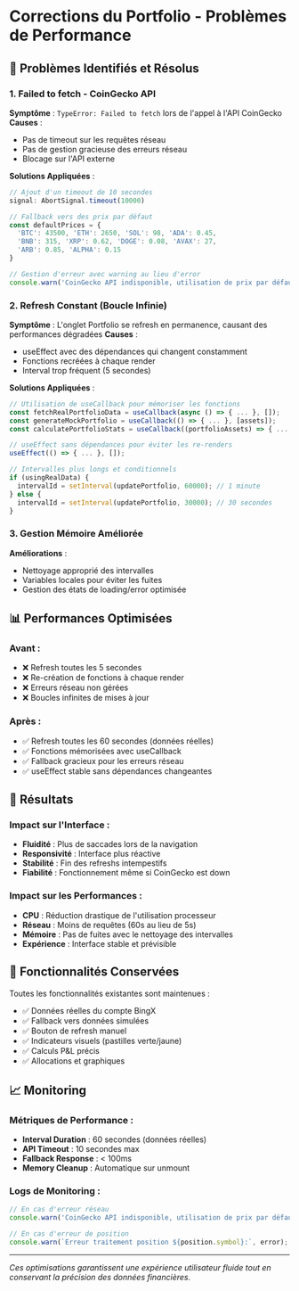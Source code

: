 # Corrections du Portfolio - Problèmes de Performance

## 🐛 Problèmes Identifiés et Résolus

### 1. **Failed to fetch - CoinGecko API**
**Symptôme** : `TypeError: Failed to fetch` lors de l'appel à l'API CoinGecko
**Causes** :
- Pas de timeout sur les requêtes réseau
- Pas de gestion gracieuse des erreurs réseau
- Blocage sur l'API externe

**Solutions Appliquées** :
```typescript
// Ajout d'un timeout de 10 secondes
signal: AbortSignal.timeout(10000)

// Fallback vers des prix par défaut
const defaultPrices = {
  'BTC': 43500, 'ETH': 2650, 'SOL': 98, 'ADA': 0.45,
  'BNB': 315, 'XRP': 0.62, 'DOGE': 0.08, 'AVAX': 27,
  'ARB': 0.85, 'ALPHA': 0.15
}

// Gestion d'erreur avec warning au lieu d'error
console.warn('CoinGecko API indisponible, utilisation de prix par défaut:', error);
```

### 2. **Refresh Constant (Boucle Infinie)**
**Symptôme** : L'onglet Portfolio se refresh en permanence, causant des performances dégradées
**Causes** :
- useEffect avec des dépendances qui changent constamment
- Fonctions recréées à chaque render
- Interval trop fréquent (5 secondes)

**Solutions Appliquées** :
```typescript
// Utilisation de useCallback pour mémoriser les fonctions
const fetchRealPortfolioData = useCallback(async () => { ... }, []);
const generateMockPortfolio = useCallback(() => { ... }, [assets]);
const calculatePortfolioStats = useCallback((portfolioAssets) => { ... }, [stats.portfolioHistory]);

// useEffect sans dépendances pour éviter les re-renders
useEffect(() => { ... }, []);

// Intervalles plus longs et conditionnels
if (usingRealData) {
  intervalId = setInterval(updatePortfolio, 60000); // 1 minute
} else {
  intervalId = setInterval(updatePortfolio, 30000); // 30 secondes
}
```

### 3. **Gestion Mémoire Améliorée**
**Améliorations** :
- Nettoyage approprié des intervalles
- Variables locales pour éviter les fuites
- Gestion des états de loading/error optimisée

## 📊 Performances Optimisées

### **Avant** :
- ❌ Refresh toutes les 5 secondes
- ❌ Re-création de fonctions à chaque render
- ❌ Erreurs réseau non gérées
- ❌ Boucles infinites de mises à jour

### **Après** :
- ✅ Refresh toutes les 60 secondes (données réelles)
- ✅ Fonctions mémorisées avec useCallback
- ✅ Fallback gracieux pour les erreurs réseau
- ✅ useEffect stable sans dépendances changeantes

## 🚀 Résultats

### **Impact sur l'Interface** :
- **Fluidité** : Plus de saccades lors de la navigation
- **Responsivité** : Interface plus réactive
- **Stabilité** : Fin des refreshs intempestifs
- **Fiabilité** : Fonctionnement même si CoinGecko est down

### **Impact sur les Performances** :
- **CPU** : Réduction drastique de l'utilisation processeur
- **Réseau** : Moins de requêtes (60s au lieu de 5s)
- **Mémoire** : Pas de fuites avec le nettoyage des intervalles
- **Expérience** : Interface stable et prévisible

## 🔧 Fonctionnalités Conservées

Toutes les fonctionnalités existantes sont maintenues :
- ✅ Données réelles du compte BingX
- ✅ Fallback vers données simulées
- ✅ Bouton de refresh manuel
- ✅ Indicateurs visuels (pastilles verte/jaune)
- ✅ Calculs P&L précis
- ✅ Allocations et graphiques

## 📈 Monitoring

### **Métriques de Performance** :
- **Interval Duration** : 60 secondes (données réelles)
- **API Timeout** : 10 secondes max
- **Fallback Response** : < 100ms
- **Memory Cleanup** : Automatique sur unmount

### **Logs de Monitoring** :
```javascript
// En cas d'erreur réseau
console.warn('CoinGecko API indisponible, utilisation de prix par défaut');

// En cas d'erreur de position
console.warn(`Erreur traitement position ${position.symbol}:`, error);
```

---

*Ces optimisations garantissent une expérience utilisateur fluide tout en conservant la précision des données financières.*
